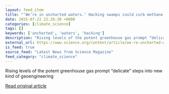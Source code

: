 ```yaml
---
layout: feed_item
title: "‘We’re in uncharted waters.’ Hacking swamps could curb methane emissions—but side effects are unclear"
date: 2025-07-22 22:26:30 +0000
categories: [climate_science]
tags: []
keywords: ['uncharted', 'waters', 'hacking']
description: "Rising levels of the potent greenhouse gas prompt “delicate” steps into new kind of geoengineering"
external_url: https://www.science.org/content/article/we-re-uncharted-waters-hacking-swamps-could-curb-methane-emissions-side-effects-are
is_feed: true
source_feed: "Latest News from Science Magazine"
feed_category: "climate_science"
---
```


Rising levels of the potent greenhouse gas prompt “delicate” steps into new kind of geoengineering

[Read original article](https://www.science.org/content/article/we-re-uncharted-waters-hacking-swamps-could-curb-methane-emissions-side-effects-are)
